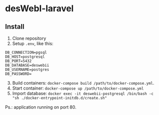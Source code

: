 # desWebI-laravel

## Install

1. Clone repository
2. Setup `.env`, like this:
```
DB_CONNECTION=pgsql
DB_HOST=postgresql
DB_PORT=5432
DB_DATABASE=deswebii
DB_USERNAME=postgres
DB_PASSWORD=
```
3. Build containers: `docker-compose build /path/to/docker-compose.yml`.
4. Start container: `docker-compose up /path/to/docker-compose.yml`
5. Import database: `docker exec -it deswebii-postgresql /bin/bash -c "sh ./docker-entrypoint-initdb.d/create.sh"`

Ps.: application running on port 80.

